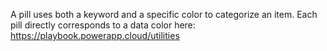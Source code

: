 A pill uses both a keyword and a specific color to categorize an item. Each pill directly corresponds to a data color here: https://playbook.powerapp.cloud/utilities
